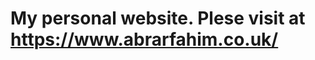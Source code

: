 # My personal website. Plese visit at <a href = "https://www.abrarfahim.co.uk/">https://www.abrarfahim.co.uk/</a>
